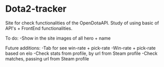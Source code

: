 # Dota2-tracker

Site for check functionalities of the OpenDotaAPI. 
Study of using basic of API's + FrontEnd functionalities.

To do:
-Show in the site images of all hero + name

Future additions:
-Tab for see win-rate + pick-rate
-Win-rate + pick-rate based on elo
-Check stats from profile, by url from Steam profile
-Check matches, passing url from Steam profile